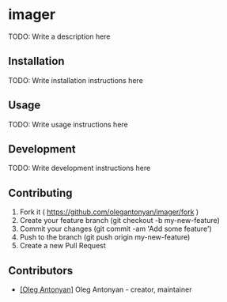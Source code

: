 # imager

TODO: Write a description here

## Installation

TODO: Write installation instructions here


## Usage

TODO: Write usage instructions here

## Development

TODO: Write development instructions here

## Contributing

1. Fork it ( https://github.com/olegantonyan/imager/fork )
2. Create your feature branch (git checkout -b my-new-feature)
3. Commit your changes (git commit -am 'Add some feature')
4. Push to the branch (git push origin my-new-feature)
5. Create a new Pull Request

## Contributors

- [[Oleg Antonyan]](https://github.com/olegantonyan) Oleg Antonyan - creator, maintainer
